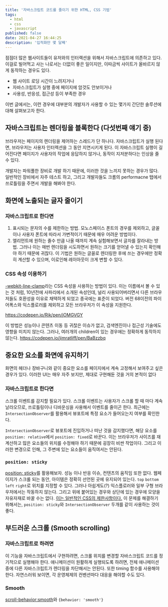 ```yaml
---
title: '자바스크립트 코드를 줄이기 위한 HTML, CSS 기법'
tags:
  - html
  - css
  - javascript
published: false
date: 2021-04-27 16:44:25
description: '입적화만 몇 달째'
---
```


점점더 많은 웹사이트들이 유저와의 인터랙션을 위해서 자바스크립트에 의존하고 있다. 이걸로 빌어먹고 사는 나로서는 더없이 좋은 일이지만, 이따금씩 사이트가 올바르지 않게 동작하는 경우도 있다.

- 웹 사이트 로딩 시간이 느려지거나
- 자바스크립트가 실행 중에 페이지에 암것도 안보이거나
- 사용성, 반응성, 접근성 등이 부족한 경우

이번 글에서는, 이런 경우에 대부분의 개발자가 사용할 수 있는 몇가지 간단한 솔루션에 대해 살펴보고자 한다.

## 자바스크립트는 렌더링을 블록한다 (다섯번째 얘기 중)

브라우저는 페이지의 렌더링을 제어하는 스레드가 단 하나다. 자바스크립트가 실행 된다면, 브라우저는 사용자 인터렉션을 그 동안 지연시키게 된다. 이 자바스크립트 실행이 길어진다면 페이지가 사용자의 작업에 응답하지 않거나, 동작이 지저분하다는 인상을 줄 수 있다. 

개발자는 파워풀한 장비로 개발 하기 때문에, 이러한 것을 느끼지 못하는 경우가 많다. 일반적인 장비에서 자주 테스트 하고, 그리고 개발자들도 크롬의 performacne 탭에서 쓰로틀링을 주면서 개발을 해봐야 한다.

## 화면에 노출되는 글자 줄이기

### 자바스크립트로 한다면

1. 표시되는 문자의 수를 제한하는 방법. 모노스페이스 폰트의 경우를 제외하고, 글꼴이나 사용자 폰트에 따라서 가변적이기 때문에 매우 어려운 방법이다. 
2. 엘리먼트에 원하는 줄수 만큼 나올 때까지 계속 실험해보면서 글자를 잘라내는 방법. 그러나 이는 매번 렌더링을 시도하면서 원하는 크기를 얻어낼 수 있는지 확인해야 하기 때문에 귀찮다. 이 기법은 원하는 글꼴로 렌더링한 후에 쓰는 경우에만 정확히 계산할 수 있으며, 이로인해 레이아웃이 크게 변할 수 있다.

### CSS 속성 이용하기

[-webkit-line-clamp](https://developer.mozilla.org/en/docs/Web/CSS/-webkit-line-clamp)라는 CSS 속성을 사용하는 방법이 있다. 이는 이름에서 볼 수 있는 것 처럼, 10년전에 사파리에서 소개된 속성인데, 널리 사용되어버리면서 다른 브라우저들도 호환성을 이유로 채택하게 되었고 종국에는 표준이 되었다. 버전 68이전의 파이어폭스와 익스플로러를 제외하고 모든 브라우저가 이 속성을 지원한다.

https://codepen.io/Rik/pen/jOMGVGY

이 방법은 성능이나 콘텐츠 이동 등 귀찮은 이슈가 없고, 검색엔진이나 접근성 기술에도 영향을 미치지 않는다. 그러나, 여러개의 children이 있는 경우에는 정확하게 동작하지 않는다. https://codepen.io/jimratliff/pen/BaBzzbq

## 중요한 요소를 화면에 유지하기

화면의 헤더나 장바구니와 같이 중요한 요소를 페이지에서 계속 고정해서 보여주고 싶은 경우가 있다. 이러한 UI는 매우 자주 보지만, 제대로 구현해둔 것을 거의 본적이 없다

### 자바스크립트로 한다면

스크롤 이벤트를 감지할 필요가 있다. 스크롤 이벤트는 사용자가 스크롤 할 때 마다 계속 날라오므로, 쓰로틀링이나 디바운싱을 사용해서 이벤트를 줄이곤 한다. 최근에는 `IntersectionObserver`를 활용해서 뷰포트에 특정 요소가 들어오는지 여부를 확인한다.

`IntersectionObserver`로 뷰포트에 진입하거나 떠난 것을 감지했다면, 해당 요소를 `position: relative`에서 `position: fixed`로 바꾼다. 이는 브라우저가 사이즈를 재계산하고 많은 요소들의 위치를 수정해야 하기 때문에 굉장히 비싼 작업이다. 그리고 이러한 변경으로 인해, 그 주변에 있는 요소들이 움직여서는 안된다.

### `position: sticky`

[position: sticky](https://developer.mozilla.org/en/docs/Web/CSS/position)를 활용해보자. 성능 이나 반응 이슈, 컨텐츠의 움직임 또한 없다. 웹페이지가 스크롤 되는 동안, 아이템은 정확히 선언된 곳에 유지되어 있는다. `top` `bottom` `left` `right`로 위치를 지정할 수 있다. 그러나 아쉽게도(?) 익스플로러와 일부 구형 브라우저에서는 작동하지 않는다. 그리고 위에 붙어있는 경우와 상단에 있는 경우에 모양을 자유자재로 바꿀 수는 없다. [이는 일반적인 CSS의 제한사항이다.](https://wiki.csswg.org/faq#selectors-that-depend-on-layout) 이 문제를 해결하기 위해서는, `position: sticky`와 `IntersectionObserver` 두개를 같이 사용하는 것이 좋다.

## 부드러운 스크롤 (Smooth scrolling)

### 자바스크립트로 하려면

이 기능을 자바스크립트에서 구현하려면, 스크롤 위치를 변경할 자바스크립트 코드를 정기적으로 실행해야 한다. 애니메이션이 원활하게 실행되도록 하려면, 전체 애니메이션 중에 다른 자바스크립트가 렌더링을 차단해서는 안된다. 또한 timing 함수를 사용해야 한다. 자연스러워 보이면, 각 운영체제의 컨벤션마다 대응을 해야할 수도 있다.

### Smooth

[scroll-behavior:smooth](https://developer.mozilla.org/en/docs/Web/CSS/scroll-behavior)와 `{behavior: 'smooth'}`